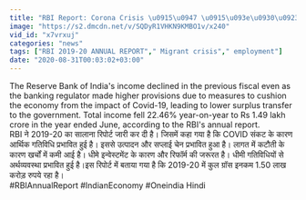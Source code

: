 ```yaml
---
title: "RBI Report: Corona Crisis \u0915\u0947 \u0915\u093e\u0930\u0923 \u0918\u091f\u093e \u0930\u094b\u091c\u0917\u093e\u0930, \u0938\u094d\u0925\u093f\u0924\u093f\u092f\u093e\u0902 \u0938\u093e\u092e\u093e\u0928\u094d\u092f \u0939\u094b\u0928\u0947 \u092e\u0947\u0902 \u0932\u0917\u0947\u0917\u093e \u0935\u0915\u094d\u0924 \u0935\u0928\u0907\u0902\u0921\u093f\u092f\u093e \u0939\u093f\u0902\u0926\u0940"
image: "https://s2.dmcdn.net/v/SQDyR1VHKN9KMBO1v/x240"
vid_id: "x7vrxuj"
categories: "news"
tags: ["RBI 2019-20 ANNUAL REPORT"," Migrant crisis"," employment"]
date: "2020-08-31T00:03:02+03:00"
---
```

The Reserve Bank of India's income declined in the previous fiscal even as the banking regulator made higher provisions due to measures to cushion the economy from the impact of Covid-19, leading to lower surplus transfer to the government. Total income fell 22.46% year-on-year to Rs 1.49 lakh crore in the year ended June, according to the RBI's annual report.    <br>RBI ने 2019-20 का सालाना रिपोर्ट जारी कर दी है। जिसमें कहा गया है कि COVID संकट के कारण आर्थिक गतिविधि प्रभावित हुई है। इससे उत्पादन और सप्लाई चेन प्रभावित हुआ है। लागत में कटौती के कारण खर्चों में कमी आई है। धीमे इन्वेस्टमेंट के कारण और रिफॉर्म की जरूरत है। धीमी गतिविधियों से अर्थव्यवस्था प्रभावित हुई है।इस रिपोर्ट में बताया गया है कि 2019-20 में कुल ग्रॉस इनकम 1.50 लाख करोड़ रुपये रहा है।    <br>#RBIAnnualReport #IndianEconomy #Oneindia Hindi

